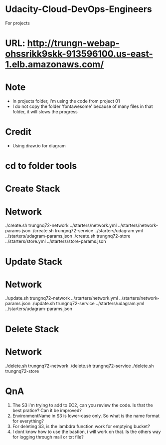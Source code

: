 # Udacity-Cloud-DevOps-Engineers
For projects

# URL: http://trungn-webap-ohssrikk9skk-913596100.us-east-1.elb.amazonaws.com/

# Note
- In projects folder, i'm using the code from project 01
- I do not copy the folder 'fontawesome' because of many files in that folder, it will slows the progress

# Credit
- Using draw.io for diagram

# cd to folder tools

# Create Stack
# Network
./create.sh trungnq72-network ../starters/network.yml ../starters/network-params.json
./create.sh trungnq72-service ../starters/udagram.yml ../starters/udagram-params.json
./create.sh trungnq72-store ../starters/store.yml ../starters/store-params.json

# Update Stack
# Network
./update.sh trungnq72-network ../starters/network.yml ../starters/network-params.json
./update.sh trungnq72-service ../starters/udagram.yml ../starters/udagram-params.json

# Delete Stack
# Network
./delete.sh trungnq72-network
./delete.sh trungnq72-service
./delete.sh trungnq72-store

# QnA
1. The S3 i'm trying to add to EC2, can you review the code. Is that the best pratice? Can it be improved?
2. EnvironmentName in S3 is lower-case only. So what is the name format for everything?
3. For deleting S3, is the lambdra function work for emptying bucket?
4. I dont know how to use the bastion, i will work on that. Is the others way for logging through mail or txt file?

